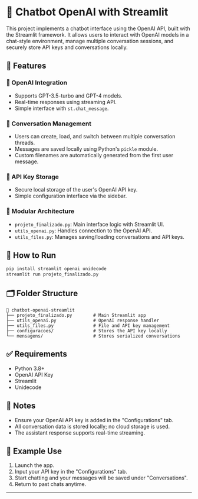 # 🤖 Chatbot OpenAI with Streamlit

This project implements a chatbot interface using the OpenAI API, built with the Streamlit framework. It allows users to interact with OpenAI models in a chat-style environment, manage multiple conversation sessions, and securely store API keys and conversations locally.

## 📌 Features

### 🧠 OpenAI Integration
- Supports GPT-3.5-turbo and GPT-4 models.
- Real-time responses using streaming API.
- Simple interface with `st.chat_message`.

### 💬 Conversation Management
- Users can create, load, and switch between multiple conversation threads.
- Messages are saved locally using Python's `pickle` module.
- Custom filenames are automatically generated from the first user message.

### 🔐 API Key Storage
- Secure local storage of the user's OpenAI API key.
- Simple configuration interface via the sidebar.

### 🧱 Modular Architecture
- `projeto_finalizado.py`: Main interface logic with Streamlit UI.
- `utils_openai.py`: Handles connection to the OpenAI API.
- `utils_files.py`: Manages saving/loading conversations and API keys.

## 🚀 How to Run

```bash
pip install streamlit openai unidecode
streamlit run projeto_finalizado.py
```

## 🗂️ Folder Structure

```
📁 chatbot-openai-streamlit
├── projeto_finalizado.py        # Main Streamlit app
├── utils_openai.py              # OpenAI response handler
├── utils_files.py               # File and API key management
├── configuracoes/               # Stores the API key locally
└── mensagens/                   # Stores serialized conversations
```

## ✅ Requirements

- Python 3.8+
- OpenAI API Key
- Streamlit
- Unidecode

## 📌 Notes

- Ensure your OpenAI API key is added in the "Configurations" tab.
- All conversation data is stored locally; no cloud storage is used.
- The assistant response supports real-time streaming.

## 🧪 Example Use

1. Launch the app.
2. Input your API key in the "Configurations" tab.
3. Start chatting and your messages will be saved under "Conversations".
4. Return to past chats anytime.

---
